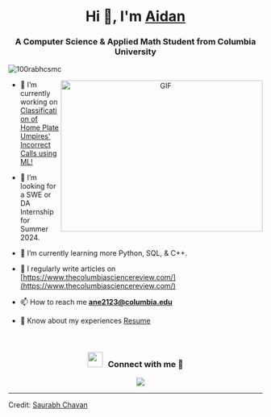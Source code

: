 <h1 align="center">Hi 👋, I'm <a href="https://github.com/AidanNEichman" target="blank">
Aidan</a></h1>
<h3 align="center">A Computer Science & Applied Math Student from Columbia University</h3>

<p align="left"> <img src="https://komarev.com/ghpvc/?username=100rabhcsmc&label=Profile%20views&color=0e75b6&style=flat" alt="100rabhcsmc" /> </p>

<a target="_blank" align="center">
  <img align="right" top="500" height="300" width="400" alt="GIF" src="https://media.giphy.com/media/SWoSkN6DxTszqIKEqv/giphy.gif">
</a>

- 🔭 I’m currently working on <a href="https://coms-bc3997-sp23.github.io/website-AidanNEichman/" target="blank">Classification of Home Plate Umpires' Incorrect Calls using ML!</a>

- 🤝 I’m looking for a SWE or DA Internship for Summer 2024.

- 🌱 I’m currently learning more Python, SQL, & C++.

- 📝 I regularly write articles on [https://www.thecolumbiasciencereview.com/](https://www.thecolumbiasciencereview.com/)

- 📫 How to reach me **ane2123@columbia.edu**

- 📄 Know about my experiences <a href="https://github.com/AidanNEichman/resume/raw/main/Aidan%20Eichman%20Resume%20(1).pdf" target="blank">Resume</a>
<br/>
<h3 align="center" > <img src="https://media.giphy.com/media/iY8CRBdQXODJSCERIr/giphy.gif" width="30" height="30" style="margin-right: 10px;">Connect with me 🤝 </h3>

<p align="center">

 <div align="center"  class="icons-social" style="margin-left: 10px;">
        <a style="margin-left: 10px;"  target="_blank" href="https://www.linkedin.com/in/aidan-eichman/">
			<img src="https://img.icons8.com/doodle/40/000000/linkedin--v2.png"></a>
      </div>

</p>


---

Credit: [Saurabh Chavan](https://github.com/100rabhcsmc)

